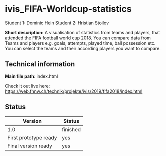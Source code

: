 # ivis_FIFA-Worldcup-statistics

Student 1: Dominic Hein
Student 2: Hristian Stoilov

**Short description:**
 A visualisation of statistics from teams and players, that  attended the FIFA football world cup 2018. You can compare data from Teams and players e.g. goals, attempts, played time, ball possession etc.
 You can select the teams and their according  players you want to compare.

## Technical information
**Main file path**: index.html

Check it out live here: https://web.fhnw.ch/technik/projekte/ivis/2019/fifa2018/index.html


## Status
| Version | Status |
| --- | --- |
| 1.0 | finished |
| First prototype ready | yes | 
| Final version ready  | yes |
